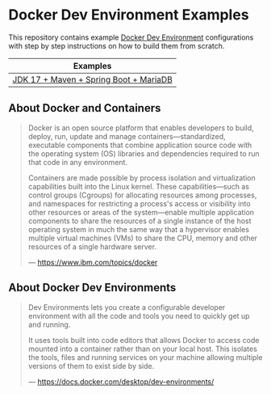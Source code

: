 # Docker Dev Environment Examples

This repository contains example [Docker Dev Environment](https://docs.docker.com/desktop/dev-environments/) configurations with step by step instructions on how to build them from scratch.

| Examples |
| -------- |
| [JDK 17 + Maven + Spring Boot + MariaDB](spring-boot-mariadb/Readme.md) |

## About Docker and Containers

> Docker is an open source platform that enables developers to build, deploy, run, update and manage containers—standardized, executable components that combine application source code with the operating system (OS) libraries and dependencies required to run that code in any environment.
> 
> Containers are made possible by process isolation and virtualization capabilities built into the Linux kernel. These capabilities—such as control groups (Cgroups) for allocating resources among processes, and namespaces for restricting a process's access or visibility into other resources or areas of the system—enable multiple application components to share the resources of a single instance of the host operating system in much the same way that a hypervisor enables multiple virtual machines (VMs) to share the CPU, memory and other resources of a single hardware server.
> 
> ― https://www.ibm.com/topics/docker

## About Docker Dev Environments

> Dev Environments lets you create a configurable developer environment with all the code and tools you need to quickly get up and running.
> 
> It uses tools built into code editors that allows Docker to access code mounted into a container rather than on your local host. This isolates the tools, files and running services on your machine allowing multiple versions of them to exist side by side.
> 
> ― https://docs.docker.com/desktop/dev-environments/
